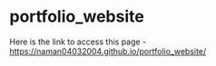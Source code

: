 # portfolio_website

Here is the link to access this page - https://naman04032004.github.io/portfolio_website/
